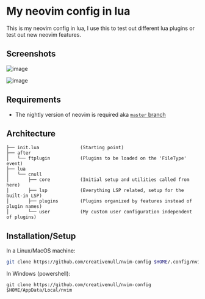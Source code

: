 # My neovim config in lua

This is my neovim config in lua, I use this to test out different lua plugins or test out new neovim features.

## Screenshots

![image](https://user-images.githubusercontent.com/3767728/147891186-b5f8cfd9-8b59-4269-8b2c-5ce0a788c352.png)

![image](https://user-images.githubusercontent.com/3767728/147891209-b65dc245-f0bc-49f5-bcba-afc810b2d316.png)

## Requirements

+ The nightly version of neovim is required aka [`master` branch](https://github.com/neovim/neovim/tree/master)

## Architecture

```
├── init.lua               (Starting point)
├── after
│   └── ftplugin           (Plugins to be loaded on the 'FileType' event)
├── lua
│   └── cnull
│       ├── core           (Initial setup and utilities called from here)
│       ├── lsp            (Everything LSP related, setup for the built-in LSP)
│       ├── plugins        (Plugins organized by features instead of plugin names)
│       └── user           (My custom user configuration independent of plugins)
```

## Installation/Setup

In a Linux/MacOS machine:

```sh
git clone https://github.com/creativenull/nvim-config $HOME/.config/nvim
```

In Windows (powershell):

```
git clone https://github.com/creativenull/nvim-config $HOME/AppData/Local/nvim
```
